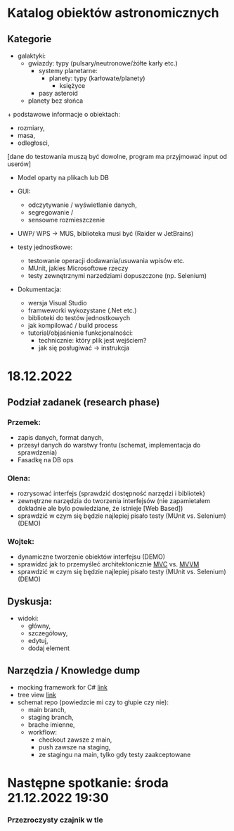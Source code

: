 # Katalog obiektów astronomicznych

## Kategorie

  - galaktyki:
    - gwiazdy: typy (pulsary/neutronowe/żółte karły etc.)
      - systemy planetarne:
        - planety: typy (karłowate/planety)
          - księżyce
      - pasy asteroid
    - planety bez słońca

\+ podstawowe informacje o obiektach:  
  - rozmiary,
  - masa,
  - odległosci,

[dane do testowania muszą być dowolne, program ma przyjmować input od userów]

- Model oparty na plikach lub DB

- GUI:
  - odczytywanie / wyświetlanie danych,
  - segregowanie /
  - sensowne rozmieszczenie


- UWP/ WPS -> MUS, biblioteka musi być (Raider w JetBrains)

- testy jednostkowe:
  - testowanie operacji dodawania/usuwania wpisów etc.
  - MUnit, jakies Microsoftowe rzeczy
  - testy zewnętrznymi narzedziami dopuszczone (np. Selenium)

- Dokumentacja:
  - wersja Visual Studio
  - framweworki wykozystane (.Net etc.)
  - biblioteki do testów jednostkowych
  - jak kompilować / build process
  - tutorial/objaśnienie funkcjonalności:
    - technicznie: który plik jest wejściem?
    - jak się posługiwać -> instrukcja


# 18.12.2022

## Podział zadanek (research phase)

### Przemek:

  - zapis danych, format danych,
  - przesył danych do warstwy frontu (schemat, implementacja do sprawdzenia)
  - Fasadkę na DB ops
  
### Olena:

  - rozrysować interfejs (sprawdzić dostępność narzędzi i bibliotek)
  - zewnętrzne narzędzia do tworzenia interfejsów (nie zapamietałem dokładnie ale bylo powiedziane, że istnieje [Web Based])
  - sprawdzić w czym się będzie najlepiej pisało testy (MUnit vs. Selenium) (DEMO)
 
### Wojtek:  
 
  - dynamiczne tworzenie obiektów interfejsu (DEMO)
  - sprawidzć jak to przemyśleć architektonicznie [MVC](https://dotnet.microsoft.com/en-us/apps/aspnet/mvc) vs. [MVVM](https://learn.microsoft.com/en-us/xamarin/xamarin-forms/enterprise-application-patterns/mvvm)
  - sprawdzić w czym się będzie najlepiej pisało testy (MUnit vs. Selenium) (DEMO)
  
## Dyskusja:

  - widoki:
    - główny,
    - szczegółowy,
    - edytuj,
    - dodaj element
    
## Narzędzia / Knowledge dump    
  - mocking framework for C# [link](https://www.telerik.com/products/mocking.aspx)
  - tree view [link](https://learn.microsoft.com/pl-pl/dotnet/desktop/wpf/controls/treeview-overview?view=netframeworkdesktop-4.8)
  - schemat repo (powiedzcie mi czy to głupie czy nie):
    - main branch,
    - staging branch,
    - brache imienne,
    - workflow:
      - checkout zawsze z main,
      - push zawsze na staging,
      - ze stagingu na main, tylko gdy testy zaakceptowane

# Następne spotkanie: środa 21.12.2022 19:30

### Przezroczysty czajnik w tle
